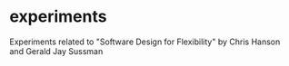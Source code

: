 # experiments
Experiments related to "Software Design for Flexibility" by Chris Hanson and Gerald Jay Sussman
